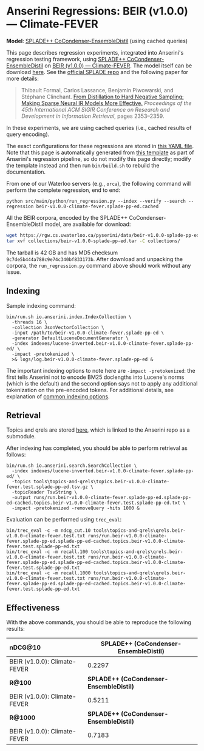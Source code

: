 # Anserini Regressions: BEIR (v1.0.0) &mdash; Climate-FEVER

**Model**: [SPLADE++ CoCondenser-EnsembleDistil](https://arxiv.org/abs/2205.04733) (using cached queries)

This page describes regression experiments, integrated into Anserini's regression testing framework, using [SPLADE++ CoCondenser-EnsembleDistil](https://arxiv.org/abs/2205.04733) on [BEIR (v1.0.0) &mdash; Climate-FEVER](http://beir.ai/).
The model itself can be download [here](https://huggingface.co/naver/splade-cocondenser-ensembledistil).
See the [official SPLADE repo](https://github.com/naver/splade) and the following paper for more details:

> Thibault Formal, Carlos Lassance, Benjamin Piwowarski, and Stéphane Clinchant. [From Distillation to Hard Negative Sampling: Making Sparse Neural IR Models More Effective.](https://dl.acm.org/doi/10.1145/3477495.3531857) _Proceedings of the 45th International ACM SIGIR Conference on Research and Development in Information Retrieval_, pages 2353–2359.

In these experiments, we are using cached queries (i.e., cached results of query encoding).

The exact configurations for these regressions are stored in [this YAML file](../../src/main/resources/regression/beir-v1.0.0-climate-fever.splade-pp-ed.cached.yaml).
Note that this page is automatically generated from [this template](../../src/main/resources/docgen/templates/beir-v1.0.0-climate-fever.splade-pp-ed.cached.template) as part of Anserini's regression pipeline, so do not modify this page directly; modify the template instead and then run `bin/build.sh` to rebuild the documentation.

From one of our Waterloo servers (e.g., `orca`), the following command will perform the complete regression, end to end:

```
python src/main/python/run_regression.py --index --verify --search --regression beir-v1.0.0-climate-fever.splade-pp-ed.cached
```

All the BEIR corpora, encoded by the SPLADE++ CoCondenser-EnsembleDistil model, are available for download:

```bash
wget https://rgw.cs.uwaterloo.ca/pyserini/data/beir-v1.0.0-splade-pp-ed.tar -P collections/
tar xvf collections/beir-v1.0.0-splade-pp-ed.tar -C collections/
```

The tarball is 42 GB and has MD5 checksum `9c7de5b444a788c9e74c340bf833173b`.
After download and unpacking the corpora, the `run_regression.py` command above should work without any issue.

## Indexing

Sample indexing command:

```
bin/run.sh io.anserini.index.IndexCollection \
  -threads 16 \
  -collection JsonVectorCollection \
  -input /path/to/beir-v1.0.0-climate-fever.splade-pp-ed \
  -generator DefaultLuceneDocumentGenerator \
  -index indexes/lucene-inverted.beir-v1.0.0-climate-fever.splade-pp-ed/ \
  -impact -pretokenized \
  >& logs/log.beir-v1.0.0-climate-fever.splade-pp-ed &
```

The important indexing options to note here are `-impact -pretokenized`: the first tells Anserini not to encode BM25 doclengths into Lucene's norms (which is the default) and the second option says not to apply any additional tokenization on the pre-encoded tokens.
For additional details, see explanation of [common indexing options](../../docs/common-indexing-options.md).

## Retrieval

Topics and qrels are stored [here](https://github.com/castorini/anserini-tools/tree/master/topics-and-qrels), which is linked to the Anserini repo as a submodule.

After indexing has completed, you should be able to perform retrieval as follows:

```
bin/run.sh io.anserini.search.SearchCollection \
  -index indexes/lucene-inverted.beir-v1.0.0-climate-fever.splade-pp-ed/ \
  -topics tools\topics-and-qrels\topics.beir-v1.0.0-climate-fever.test.splade-pp-ed.tsv.gz \
  -topicReader TsvString \
  -output runs/run.beir-v1.0.0-climate-fever.splade-pp-ed.splade-pp-ed-cached.topics.beir-v1.0.0-climate-fever.test.splade-pp-ed.txt \
  -impact -pretokenized -removeQuery -hits 1000 &
```

Evaluation can be performed using `trec_eval`:

```
bin/trec_eval -c -m ndcg_cut.10 tools\topics-and-qrels\qrels.beir-v1.0.0-climate-fever.test.txt runs/run.beir-v1.0.0-climate-fever.splade-pp-ed.splade-pp-ed-cached.topics.beir-v1.0.0-climate-fever.test.splade-pp-ed.txt
bin/trec_eval -c -m recall.100 tools\topics-and-qrels\qrels.beir-v1.0.0-climate-fever.test.txt runs/run.beir-v1.0.0-climate-fever.splade-pp-ed.splade-pp-ed-cached.topics.beir-v1.0.0-climate-fever.test.splade-pp-ed.txt
bin/trec_eval -c -m recall.1000 tools\topics-and-qrels\qrels.beir-v1.0.0-climate-fever.test.txt runs/run.beir-v1.0.0-climate-fever.splade-pp-ed.splade-pp-ed-cached.topics.beir-v1.0.0-climate-fever.test.splade-pp-ed.txt
```

## Effectiveness

With the above commands, you should be able to reproduce the following results:

| **nDCG@10**                                                                                                  | **SPLADE++ (CoCondenser-EnsembleDistil)**|
|:-------------------------------------------------------------------------------------------------------------|-----------|
| BEIR (v1.0.0): Climate-FEVER                                                                                 | 0.2297    |
| **R@100**                                                                                                    | **SPLADE++ (CoCondenser-EnsembleDistil)**|
| BEIR (v1.0.0): Climate-FEVER                                                                                 | 0.5211    |
| **R@1000**                                                                                                   | **SPLADE++ (CoCondenser-EnsembleDistil)**|
| BEIR (v1.0.0): Climate-FEVER                                                                                 | 0.7183    |

